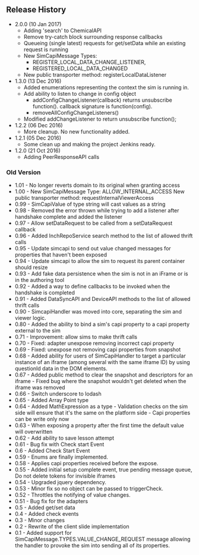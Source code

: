## Release History

- 2.0.0 (10 Jan 2017)
    - Adding 'search' to ChemicalAPI
    - Remove try-catch block surrounding response callbacks
    - Queueing (single latest) requests for get/setData while an existing request is running
    - New SimCapiMessage Types:
        - REGISTER_LOCAL_DATA_CHANGE_LISTENER,
        - REGISTERED_LOCAL_DATA_CHANGED
    - New public transporter method: registerLocalDataListener
- 1.3.0 (13 Dec 2016)
    - Added enumerations representing the context the sim is running in.
    - Add ability to listen to change in config object
        - addConfigChangeListener(callback) returns unsubscribe function(). callback signature is function(config).
        - removeAllConfigChangeListeners()
    - Modified addChangeListener to return unsubscribe function();
- 1.2.2 (06 Dec 2016)
    - More cleanup. No new functionality added.
- 1.2.1 (05 Dec 2016)
    - Some clean up and making the project Jenkins ready.
- 1.2.0 (21 Oct 2016)
    - Adding PeerResponseAPI calls

### Old Version ###
- 1.01 - No longer reverts domain to its original when granting access
- 1.00 - New SimCapiMessage Type: ALLOW_INTERNAL_ACCESS
       New public transporter method: requestInternalViewerAccess
- 0.99 - SimCapiValue of type string will cast values as a string
- 0.98 - Removed the error thrown while trying to add a listener after handshake complete and added the listener
- 0.97 - Allow setDataRequest to be called from a setDataRequest callback
- 0.96 - Added InchRepoService search method to the list of allowed thrift calls
- 0.95 - Update simcapi to send out value changed messages for properties that haven't been exposed
- 0.94 - Update simcapi to allow the sim to request its parent container should resize
- 0.93 - Add fake data persistence when the sim is not in an iFrame or is in the authoring tool
- 0.92 - Added a way to define callbacks to be invoked when the handshake is completed
- 0.91 - Added DataSyncAPI and DeviceAPI methods to the list of allowed thrift calls
- 0.90 - SimcapiHandler was moved into core, separating the sim and viewer logic.
- 0.80 - Added the ability to bind a sim's capi property to a capi property external to the sim
- 0.71 - Improvement: allow sims to make thrift calls
- 0.70 - Fixed: adapter unexpose removing incorrect capi property
- 0.69 - Fixed: unexpose not removing capi properties from snapshot
- 0.68 - Added ability for users of SimCapiHandler to target a particular instance
       of an iframe (among several with the same iframe ID) by using questionId data
       in the DOM elements.
- 0.67 - Added public method to clear the snapshot and descriptors for an iframe
         - Fixed bug where the snapshot wouldn't get deleted when the iframe was removed
- 0.66 - Switch underscore to lodash
- 0.65 - Added Array Point type
- 0.64 - Added MathExpression as a type
         - Validation checks on the sim side will ensure that it's the same on the platform side
         - Capi properties can be write only now
- 0.63 - When exposing a property after the first time the default value will overwritten
- 0.62 - Add ability to save lesson attempt
- 0.61 - Bug fix with Check start Event
- 0.6  - Added Check Start Event
- 0.59 - Enums are finally implemented.
- 0.58 - Applies capi properties received before the expose.
- 0.55 - Added initial setup complete event, true pending message queue, Do not delete tokens for invisible iframes
- 0.54 - Upgraded jquery dependency.
- 0.53 - Minor fix so no object can be passed to triggerCheck.
- 0.52 - Throttles the notifying of value changes.
- 0.51 - Bug fix for the adapters
- 0.5  - Added get/set data
- 0.4  - Added check events
- 0.3  - Minor changes
- 0.2  - Rewrite of the client slide implementation
- 0.1  - Added support for SimCapiMessage.TYPES.VALUE_CHANGE_REQUEST message allowing the handler to provoke the sim into sending all of its properties.